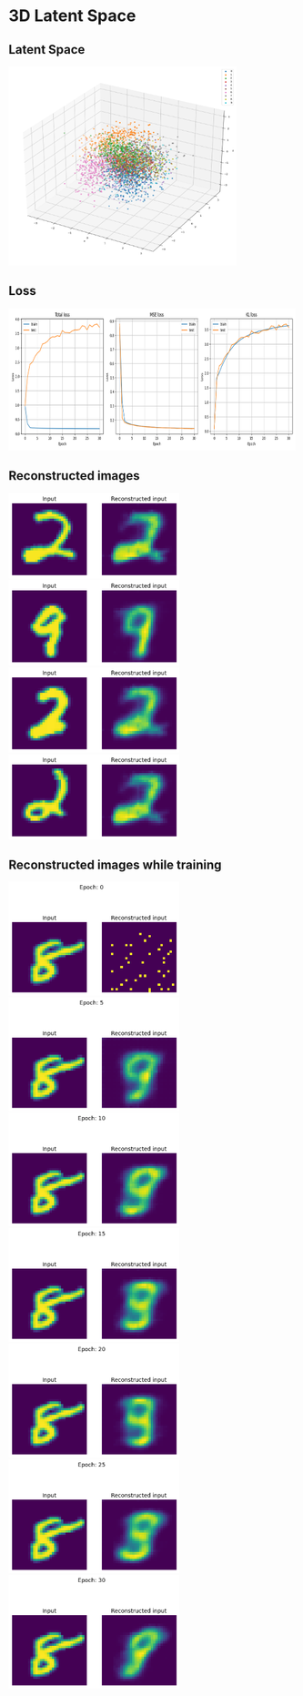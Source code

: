 # 3D Latent Space

## Latent Space

<img src="./plots/latent space/epoch_30.png" width="400" height="350">

## Loss

<img src="./plots/Loss.png" width="750" height="250">

## Reconstructed images

<img src="./plots/reconstructed images/0.png" width="300" height="150">

<img src="./plots/reconstructed images/1.png" width="300" height="150">

<img src="./plots/reconstructed images/2.png" width="300" height="150">

<img src="./plots/reconstructed images/3.png" width="300" height="150">


## Reconstructed images while training
<img src="./plots/reconstructed images while training/epoch_0.png" width="300" height="200">

<img src="./plots/reconstructed images while training/epoch_5.png" width="300" height="200">

<img src="./plots/reconstructed images while training/epoch_10.png" width="300" height="200">

<img src="./plots/reconstructed images while training/epoch_15.png" width="300" height="200">

<img src="./plots/reconstructed images while training/epoch_20.png" width="300" height="200">

<img src="./plots/reconstructed images while training/epoch_25.png" width="300" height="200">

<img src="./plots/reconstructed images while training/epoch_30.png" width="300" height="200">